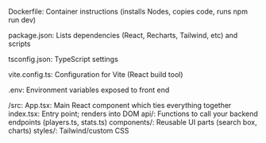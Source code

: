 Dockerfile: Container instructions (installs Nodes, copies code, runs npm run dev)

package.json: Lists dependencies (React, Recharts, Tailwind, etc) and scripts

tsconfig.json: TypeScript settings

vite.config.ts: Configuration for Vite (React build tool)

.env: Environment variables exposed to front end

/src:
    App.tsx: Main React component which ties everything together
    index.tsx: Entry point; renders <App /> into DOM
    api/: Functions to call your backend endpoints (players.ts, stats.ts)
    components/: Reusable UI parts (search box, charts)
    styles/: Tailwind/custom CSS